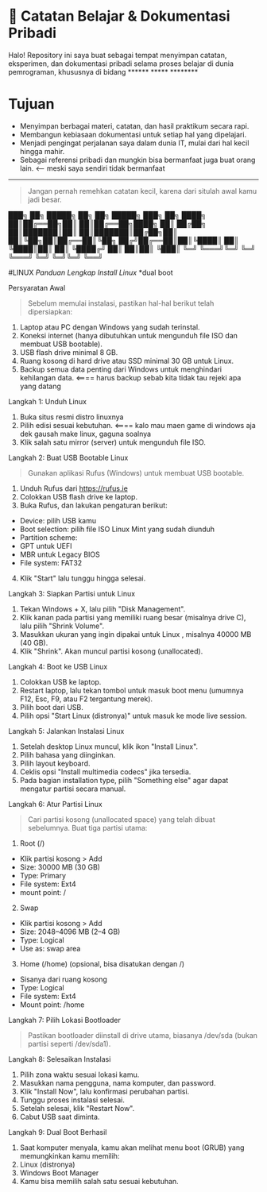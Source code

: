 # 📘 Catatan Belajar & Dokumentasi Pribadi

Halo! Repository ini saya buat sebagai tempat menyimpan catatan, eksperimen, dan dokumentasi pribadi selama proses belajar di dunia pemrograman, khususnya di bidang ****** ***** ********

# Tujuan

- Menyimpan berbagai materi, catatan, dan hasil praktikum secara rapi.
- Membangun kebiasaan dokumentasi untuk setiap hal yang dipelajari.
- Menjadi pengingat perjalanan saya dalam dunia IT, mulai dari hal kecil hingga mahir.
- Sebagai referensi pribadi dan mungkin bisa bermanfaat juga buat orang lain. <-- meski saya sendiri tidak bermanfaat

---

> Jangan pernah remehkan catatan kecil, karena dari situlah awal kamu jadi besar.

 ███╗   ██╗ █████╗ ██╗   ██╗ █████╗ ███╗  ██╗ 
 ████╗  ██║██╔══██╗██║   ██║██╔══██╗████╗ ██║
 ██╔██╗ ██║███████║██║   ██║███████║██╔██╗██║
 ██║╚██╗██║██╔══██║╚██╗ ██╔╝██╔══██║██║╚████║
 ██║ ╚████║██║  ██║ ╚████╔╝ ██║  ██║██║ ╚███║
 ╚═╝  ╚═══╝╚═╝  ╚═╝  ╚═══╝  ╚═╝  ╚═╝╚═╝  ╚══╝



#LINUX
_Panduan Lengkap Install Linux_
*dual boot

Persyaratan Awal
> Sebelum memulai instalasi, pastikan hal-hal berikut telah dipersiapkan:
1. Laptop atau PC dengan Windows yang sudah terinstal.
2. Koneksi internet (hanya dibutuhkan untuk mengunduh file ISO dan membuat USB bootable).
3. USB flash drive minimal 8 GB.
4. Ruang kosong di hard drive atau SSD minimal 30 GB untuk Linux.
5. Backup semua data penting dari Windows untuk menghindari kehilangan data. <==== harus backup sebab kita tidak tau rejeki apa yang datang

Langkah 1: Unduh Linux
1. Buka situs resmi distro linuxnya
2. Pilih edisi sesuai kebutuhan. <==== kalo mau maen game di windows aja dek gausah make linux, gaguna soalnya
3. Klik salah satu mirror (server) untuk mengunduh file ISO.

Langkah 2: Buat USB Bootable Linux
> Gunakan aplikasi Rufus (Windows) untuk membuat USB bootable.
1. Unduh Rufus dari https://rufus.ie
2. Colokkan USB flash drive ke laptop.
3. Buka Rufus, dan lakukan pengaturan berikut:
- Device: pilih USB kamu
- Boot selection: pilih file ISO Linux Mint yang sudah diunduh
- Partition scheme:
- GPT untuk UEFI
- MBR untuk Legacy BIOS
- File system: FAT32
4. Klik "Start" lalu tunggu hingga selesai.

Langkah 3: Siapkan Partisi untuk Linux
1. Tekan Windows + X, lalu pilih "Disk Management".
2. Klik kanan pada partisi yang memiliki ruang besar (misalnya drive C), lalu pilih "Shrink Volume".
3. Masukkan ukuran yang ingin dipakai untuk Linux , misalnya 40000 MB (40 GB).
4. Klik "Shrink". Akan muncul partisi kosong (unallocated).

Langkah 4: Boot ke USB Linux 
1. Colokkan USB ke laptop.
2. Restart laptop, lalu tekan tombol untuk masuk boot menu (umumnya F12, Esc, F9, atau F2 tergantung merek).
3. Pilih boot dari USB.
4. Pilih opsi "Start Linux (distronya)" untuk masuk ke mode live session.

Langkah 5: Jalankan Instalasi Linux 
1. Setelah desktop Linux muncul, klik ikon "Install Linux".
2. Pilih bahasa yang diinginkan.
3. Pilih layout keyboard.
4. Ceklis opsi "Install multimedia codecs" jika tersedia.
5. Pada bagian installation type, pilih "Something else" agar dapat mengatur partisi secara manual.

Langkah 6: Atur Partisi Linux 
> Cari partisi kosong (unallocated space) yang telah dibuat sebelumnya.
> Buat tiga partisi utama:
1. Root (/)
- Klik partisi kosong > Add
- Size: 30000 MB (30 GB)
- Type: Primary
- File system: Ext4
- mount point: /
2. Swap
- Klik partisi kosong > Add
- Size: 2048–4096 MB (2–4 GB)
- Type: Logical
- Use as: swap area
3. Home (/home) (opsional, bisa disatukan dengan /)
- Sisanya dari ruang kosong
- Type: Logical
- File system: Ext4
- Mount point: /home

Langkah 7: Pilih Lokasi Bootloader
> Pastikan bootloader diinstall di drive utama, biasanya /dev/sda (bukan partisi seperti /dev/sda1).

Langkah 8: Selesaikan Instalasi
1. Pilih zona waktu sesuai lokasi kamu.
2. Masukkan nama pengguna, nama komputer, dan password.
3. Klik "Install Now", lalu konfirmasi perubahan partisi.
4. Tunggu proses instalasi selesai.
5. Setelah selesai, klik "Restart Now".
6. Cabut USB saat diminta.

Langkah 9: Dual Boot Berhasil
1. Saat komputer menyala, kamu akan melihat menu boot (GRUB) yang memungkinkan kamu memilih:
2. Linux (distronya)
3. Windows Boot Manager
4. Kamu bisa memilih salah satu sesuai kebutuhan.






